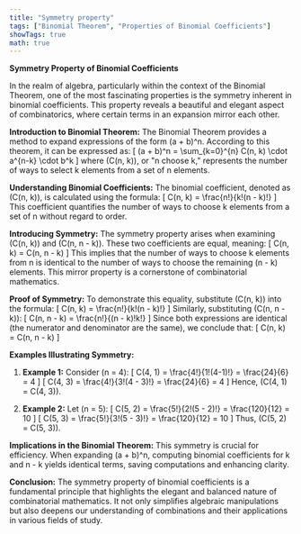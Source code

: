```yaml
---
title: "Symmetry property"
tags: ["Binomial Theorem", "Properties of Binomial Coefficients"]
showTags: true
math: true
---
```




**Symmetry Property of Binomial Coefficients**

In the realm of algebra, particularly within the context of the Binomial Theorem, one of the most fascinating properties is the symmetry inherent in binomial coefficients. This property reveals a beautiful and elegant aspect of combinatorics, where certain terms in an expansion mirror each other.

**Introduction to Binomial Theorem:**
The Binomial Theorem provides a method to expand expressions of the form (a + b)^n. According to this theorem, it can be expressed as:
\[
(a + b)^n = \sum_{k=0}^{n} C(n, k) \cdot a^{n-k} \cdot b^k
\]
where \(C(n, k)\), or "n choose k," represents the number of ways to select k elements from a set of n elements.

**Understanding Binomial Coefficients:**
The binomial coefficient, denoted as \(C(n, k)\), is calculated using the formula:
\[
C(n, k) = \frac{n!}{k!(n - k)!}
\]
This coefficient quantifies the number of ways to choose k elements from a set of n without regard to order.

**Introducing Symmetry:**
The symmetry property arises when examining \(C(n, k)\) and \(C(n, n - k)\). These two coefficients are equal, meaning:
\[
C(n, k) = C(n, n - k)
\]
This implies that the number of ways to choose k elements from n is identical to the number of ways to choose the remaining (n - k) elements. This mirror property is a cornerstone of combinatorial mathematics.

**Proof of Symmetry:**
To demonstrate this equality, substitute \(C(n, k)\) into the formula:
\[
C(n, k) = \frac{n!}{k!(n - k)!}
\]
Similarly, substituting \(C(n, n - k)\):
\[
C(n, n - k) = \frac{n!}{(n - k)!k!}
\]
Since both expressions are identical (the numerator and denominator are the same), we conclude that:
\[
C(n, k) = C(n, n - k)
\]

**Examples Illustrating Symmetry:**
1. **Example 1:** Consider \(n = 4\):
   \[
   C(4, 1) = \frac{4!}{1!(4-1)!} = \frac{24}{6} = 4
   \]
   \[
   C(4, 3) = \frac{4!}{3!(4 - 3)!} = \frac{24}{6} = 4
   \]
   Hence, \(C(4, 1) = C(4, 3)\).

2. **Example 2:** Let \(n = 5\):
   \[
   C(5, 2) = \frac{5!}{2!(5 - 2)!} = \frac{120}{12} = 10
   \]
   \[
   C(5, 3) = \frac{5!}{3!(5 - 3)!} = \frac{120}{12} = 10
   \]
   Thus, \(C(5, 2) = C(5, 3)\).

**Implications in the Binomial Theorem:**
This symmetry is crucial for efficiency. When expanding (a + b)^n, computing binomial coefficients for k and n - k yields identical terms, saving computations and enhancing clarity.

**Conclusion:**
The symmetry property of binomial coefficients is a fundamental principle that highlights the elegant and balanced nature of combinatorial mathematics. It not only simplifies algebraic manipulations but also deepens our understanding of combinations and their applications in various fields of study.
